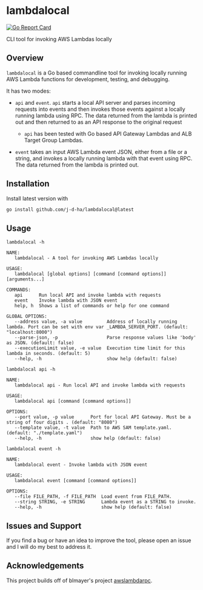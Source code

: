 # lambdalocal

[![Go Report Card](https://goreportcard.com/badge/github.com/j-d-ha/lambdalocal)](https://goreportcard.com/report/github.com/j-d-ha/lambdalocal)

CLI tool for invoking AWS Lambdas locally

## Overview

`lambdalocal` is a Go based commandline tool for invoking locally running AWS Lambda functions for
development, testing, and debugging.

It has two modes:

- `api` and `event`. `api` starts a local API server and parses incoming requests into events and
  then invokes those events against a locally running lambda using RPC. The data returned from the
  lambda is printed out and then returned to as an API response to the original request
    - `api` has been tested with Go based API Gateway Lambdas and ALB Target Group Lambdas.

- `event` takes an input AWS Lambda event JSON, either from a file or a string, and invokes a
  locally running lambda with that event using RPC. The data returned from the lambda is printed
  out.

## Installation

Install latest version with

```bash
go install github.com/j-d-ha/lambdalocal@latest
```

## Usage

`lambdalocal -h`

```text
NAME:
   lambdalocal - A tool for invoking AWS Lambdas locally

USAGE:
   lambdalocal [global options] [command [command options]] [arguments...]

COMMANDS:
   api      Run local API and invoke lambda with requests
   event    Invoke lambda with JSON event
   help, h  Shows a list of commands or help for one command

GLOBAL OPTIONS:
   --address value, -a value         Address of locally running lambda. Port can be set with env var _LAMBDA_SERVER_PORT. (default: "localhost:8000")
   --parse-json, -p                  Parse response values like 'body' as JSON. (default: false)
   --executionLimit value, -e value  Execution time limit for this lambda in seconds. (default: 5)
   --help, -h                        show help (default: false)
```

`lambdalocal api -h`

```text
NAME:
   lambdalocal api - Run local API and invoke lambda with requests

USAGE:
   lambdalocal api [command [command options]] 

OPTIONS:
   --port value, -p value      Port for local API Gateway. Must be a string of four digits . (default: "8080")
   --template value, -t value  Path to AWS SAM template.yaml. (default: "./template.yaml")
   --help, -h                  show help (default: false)
```

`lambdalocal event -h`

```text
NAME:
   lambdalocal event - Invoke lambda with JSON event

USAGE:
   lambdalocal event [command [command options]] 

OPTIONS:
   --file FILE_PATH, -f FILE_PATH  Load event from FILE_PATH.
   --string STRING, -e STRING      Lambda event as a STRING to invoke.
   --help, -h                      show help (default: false)
```

## Issues and Support

If you find a bug or have an idea to improve the tool, please open an issue and I will do my best to
address it.

## Acknowledgements

This project builds off of blmayer's
project [awslambdarpc](https://github.com/blmayer/awslambdarpc).
